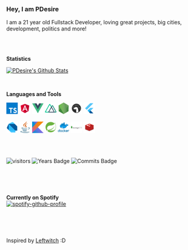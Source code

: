 ### Hey, I am PDesire 

I am a 21 year old Fullstack Developer, loving great projects, big cities, development, politics and more! 



<!--
**PDesire/PDesire** is a ✨ _special_ ✨ repository because its `README.md` (this file) appears on your GitHub profile.

Here are some ideas to get you started:

- 🔭 I’m currently working on ...
- 🌱 I’m currently learning ...
- 👯 I’m looking to collaborate on ...
- 🤔 I’m looking for help with ...
- 💬 Ask me about ...
- 📫 How to reach me: ...
- 😄 Pronouns: ...
- ⚡ Fun fact: ...
-->

<br />
<br />

**Statistics**

[![PDesire's Github Stats](https://github-readme-stats.vercel.app/api?username=PDesire&count_private=true&include_all_commits=true&show_icons=true&theme=react)](https://github.com/PDesire)

<br />

**Languages and Tools**  

<code><img height="30" src="https://raw.githubusercontent.com/github/explore/master/topics/typescript/typescript.png"></code>
<code><img height="30" src="https://raw.githubusercontent.com/github/explore/master/topics/angular/angular.png"></code>
<code><img height="30" src="https://raw.githubusercontent.com/github/explore/master/topics/vue/vue.png"></code>
<code><img height="30" src="https://raw.githubusercontent.com/github/explore/master/topics/nuxt/nuxt.png"></code>
<code><img height="30" src="https://raw.githubusercontent.com/github/explore/master/topics/nodejs/nodejs.png"></code>
<code><img height="30" src="https://raw.githubusercontent.com/github/explore/master/topics/deno/deno.png"></code>
<code><img height="30" src="https://raw.githubusercontent.com/github/explore/master/topics/flutter/flutter.png"></code>
<br />
<br />
<code><img height="30" src="https://raw.githubusercontent.com/github/explore/master/topics/dart/dart.png"></code>
<code><img height="30" src="https://raw.githubusercontent.com/github/explore/master/topics/java/java.png"></code>
<code><img height="30" src="https://raw.githubusercontent.com/github/explore/master/topics/kotlin/kotlin.png"></code>
<code><img height="30" src="https://raw.githubusercontent.com/github/explore/master/topics/spring/spring.png"></code>
<code><img height="30" src="https://raw.githubusercontent.com/github/explore/master/topics/docker/docker.png"></code>
<code><img height="30" src="https://raw.githubusercontent.com/github/explore/master/topics/mongodb/mongodb.png"></code>
<code><img height="30" src="https://raw.githubusercontent.com/github/explore/master/topics/redis/redis.png"></code>

<br />
<br />

![visitors](https://visitor-badge.glitch.me/badge?page_id=PDesire) ![Years Badge](https://badges.pufler.dev/years/PDesire) ![Commits Badge](https://badges.pufler.dev/commits/monthly/PDesire)

<br />
<br />
<br />

**Currently on Spotify**
<br />
[![spotify-github-profile](https://spotify-github-profile.vercel.app/api/view?uid=3oz6zcpnff7r9obdkssbqvmte&cover_image=true&theme=default)](https://spotify-github-profile.vercel.app/api/view?uid=3oz6zcpnff7r9obdkssbqvmte&redirect=true)

<br />
<br />
<br />

Inspired by [Leftwitch](https://github.com/Leftwitch) :D 
